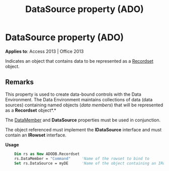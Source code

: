﻿---
title: DataSource property (ADO)
TOCTitle: DataSource property (ADO)
ms:assetid: 5c5d6c9b-b7d4-45a5-0f6a-a5580a74361e
ms:mtpsurl: https://msdn.microsoft.com/library/JJ249325(v=office.15)
ms:contentKeyID: 48545087
ms.date: 09/18/2015
mtps_version: v=office.15
---

# DataSource property (ADO)


**Applies to**: Access 2013 | Office 2013

Indicates an object that contains data to be represented as a [Recordset](recordset-object-ado.md) object.

## Remarks

This property is used to create data-bound controls with the Data Environment. The Data Environment maintains collections of data (data sources) containing named objects (*data members*) that will be represented as a **Recordset** object*.*

The [DataMember](datamember-property-ado.md) and **DataSource** properties must be used in conjunction.

The object referenced must implement the **IDataSource** interface and must contain an **IRowset** interface.

**Usage**

```vb
    Dim rs as New ADODB.Recordset
    rs.DataMember = "Command"     'Name of the rowset to bind to
    Set rs.DataSource = myDE      'Name of the object containing an IRowset
```

